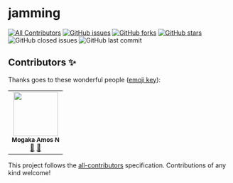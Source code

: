 <h1 class="center">jamming</h1>


<!-- ALL-CONTRIBUTORS-BADGE:START - Do not remove or modify this section -->
[![All Contributors](https://img.shields.io/badge/all_contributors-1-orange.svg?style=flat-square)](#contributors-)
[![GitHub issues](https://img.shields.io/github/issues/Mogakamo/jamming)](https://github.com/Mogakamo/jamming/issues)
[![GitHub forks](https://img.shields.io/github/forks/Mogakamo/jamming)](https://github.com/Mogakamo/jamming/network)
[![GitHub stars](https://img.shields.io/github/stars/Mogakamo/jamming)](https://github.com/Mogakamo/jamming/stargazers)
![GitHub closed issues](https://img.shields.io/github/issues-closed-raw/Mogakamo/jamming)
![GitHub last commit](https://img.shields.io/github/last-commit/mogakamo/jamming)
## Contributors ✨

Thanks goes to these wonderful people ([emoji key](https://allcontributors.org/docs/en/emoji-key)):

<!-- ALL-CONTRIBUTORS-LIST:START - Do not remove or modify this section -->
<!-- prettier-ignore-start -->
<!-- markdownlint-disable -->
<table>
  <tr>
    <td align="center"><a href="https://github.com/Mogakamo"><img src="https://avatars.githubusercontent.com/u/61131314?v=4?s=100" width="100px;" alt=""/><br /><sub><b>Mogaka Amos N</b></sub></a><br /><a href="#design-Mogakamo" title="Design">🎨</a> <a href="#maintenance-Mogakamo" title="Maintenance">🚧</a></td>
  </tr>
</table>

<!-- markdownlint-restore -->
<!-- prettier-ignore-end -->

<!-- ALL-CONTRIBUTORS-LIST:END -->

This project follows the [all-contributors](https://github.com/all-contributors/all-contributors) specification. Contributions of any kind welcome!

